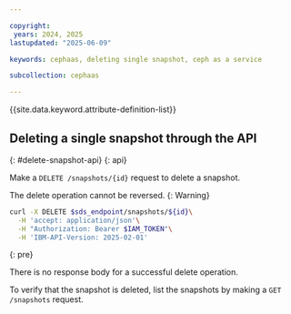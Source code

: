 ```yaml
---

copyright:
 years: 2024, 2025
lastupdated: "2025-06-09"

keywords: cephaas, deleting single snapshot, ceph as a service

subcollection: cephaas

---
```


{{site.data.keyword.attribute-definition-list}}


## Deleting a single snapshot through the API
{: #delete-snapshot-api}
{: api}

Make a `DELETE /snapshots/{id}` request to delete a snapshot. 

The delete operation cannot be reversed. 
{: Warning}

```sh
curl -X DELETE $sds_endpoint/snapshots/${id}\
  -H 'accept: application/json'\
  -H "Authorization: Bearer $IAM_TOKEN"\
  -H 'IBM-API-Version: 2025-02-01'
```
{: pre}

There is no response body for a successful delete operation.

To verify that the snapshot is deleted, list the snapshots by making a `GET /snapshots` request.


